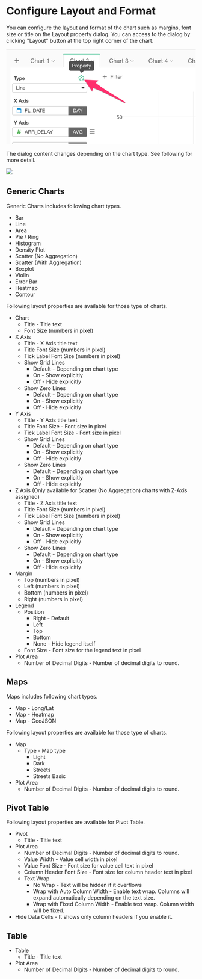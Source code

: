 # Configure Layout and Format

You can configure the layout and format of the chart such as margins, font size or title on the Layout property dialog. You can access to the dialog by clicking "Layout" button at the top right corner of the chart. 

![](images/layout-btn.png)


The dialog content changes depending on the chart type. See following for more detail. 

![](images/layout-dialog.png)




## Generic Charts

Generic Charts includes following chart types.  
* Bar 
* Line 
* Area 
* Pie / Ring 
* Histogram
* Density Plot 
* Scatter (No Aggregation) 
* Scatter (With Aggregation)
* Boxplot
* Violin
* Error Bar
* Heatmap 
* Contour 

Following layout properties are available for those type of charts. 

* Chart
  * Title - Title text
  * Font Size (numbers in pixel)
* X Axis 
  * Title - X Axis title text 
  * Title Font Size (numbers in pixel)
  * Tick Label Font Size (numbers in pixel)
  * Show Grid Lines 
    * Default - Depending on chart type 
    * On - Show explicitly
    * Off - Hide explicitly
  * Show Zero Lines 
    * Default - Depending on chart type 
    * On - Show explicitly 
    * Off - Hide explicitly
* Y Axis 
  * Title - Y Axis title text 
  * Title Font Size - Font size in pixel
  * Tick Label Font Size - Font size in pixel
  * Show Grid Lines 
    * Default - Depending on chart type 
    * On - Show explicitly 
    * Off - Hide explicitly
  * Show Zero Lines 
    * Default - Depending on chart type 
    * On - Show explicitly 
    * Off - Hide explicitly 
* Z Axis (Only available for Scatter (No Aggregation) charts with Z-Axis assigned) 
  * Title - Z Axis title text 
  * Title Font Size  (numbers in pixel)
  * Tick Label Font Size (numbers in pixel)
  * Show Grid Lines 
    * Default - Depending on chart type
    * On - Show explicitly
    * Off - Hide explicitly
  * Show Zero Lines 
    * Default - Depending on chart type
    * On - Show explicitly
    * Off - Hide explicitly 
* Margin 
  * Top  (numbers in pixel)
  * Left  (numbers in pixel)
  * Bottom  (numbers in pixel)
  * Right (numbers in pixel)
* Legend 
  * Position 
    * Right - Default
    * Left
    * Top 
    * Bottom 
    * None - Hide legend itself
  * Font Size - Font size for the legend text in pixel
* Plot Area 
  * Number of Decimal Digits - Number of decimal digits to round. 
  
## Maps

Maps includes following chart types.
* Map - Long/Lat  
* Map - Heatmap
* Map - GeoJSON


Following layout properties are available for those type of charts. 

* Map 
  * Type - Map type
    * Light 
    * Dark 
    * Streets
    * Streets Basic
* Plot Area 
  * Number of Decimal Digits - Number of decimal digits to round. 


## Pivot Table

Following layout properties are available for Pivot Table.


* Pivot 
  * Title - Title text
* Plot Area 
  * Number of Decimal Digits - Number of decimal digits to round. 
  * Value Width - Value cell width in pixel
  * Value Font Size - Font size for value cell text in pixel
  * Column Header Font Size - Font size for column header text in pixel
  * Text Wrap
    * No Wrap - Text will be hidden if it overflows
    * Wrap with Auto Column Width - Enable text wrap. Columns will expand automatically depending on the text size. 
    * Wrap with Fixed Column Width - Enable text wrap. Column width will be fixed. 
* Hide Data Cells - It shows only column headers if you enable it.

## Table 

* Table
  * Title - Title text
* Plot Area 
  * Number of Decimal Digits - Number of decimal digits to round. 
